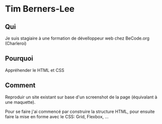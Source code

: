 # Tim Berners-Lee

## Qui

   Je suis stagiaire à une formation de dévelloppeur web chez BeCode.org (Charleroi)

## Pourquoi

   Appréhender le HTML et CSS

## Comment

   Reproduir un site existant sur base d'un screenshot de la page (équivalant à une maquette).
   
   Pour se faire j'ai commencé par construire la structure HTML, pour ensuite faire la mise en forme avec le CSS: Grid, Flexbox, ...
